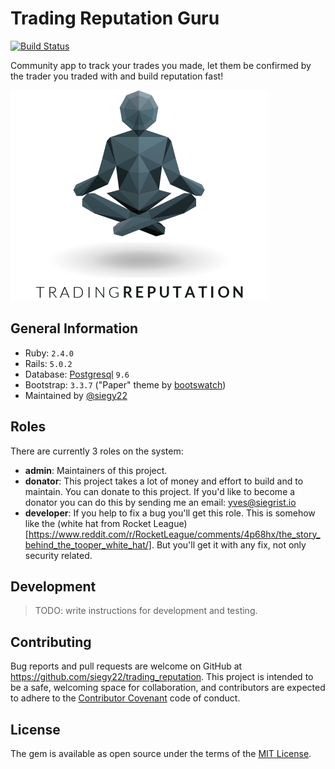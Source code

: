 # Trading Reputation Guru

[![Build Status](https://travis-ci.org/siegy22/trading_reputation.svg?branch=master)](https://travis-ci.org/siegy22/trading_reputation)

Community app to track your trades you made, let them be confirmed by the trader you traded with and build reputation fast!

![Logo](misc/logo.png)

## General Information

* Ruby: `2.4.0`
* Rails: `5.0.2`
* Database: [Postgresql](https://www.postgresql.org/) `9.6`
* Bootstrap: `3.3.7` ("Paper" theme by [bootswatch](http://bootswatch.com/))
* Maintained by [@siegy22](https://github.com/siegy22)

## Roles

There are currently 3 roles on the system:

* **admin**: Maintainers of this project.
* **donator**: This project takes a lot of money and effort to build and to maintain. You can donate to this project. If you'd like to become a donator you can do this by sending me an email: yves@siegrist.io
* **developer**: If you help to fix a bug you'll get this role. This is somehow like the (white hat from Rocket League)[https://www.reddit.com/r/RocketLeague/comments/4p68hx/the_story_behind_the_tooper_white_hat/]. But you'll get it with any fix, not only security related.

## Development

> TODO: write instructions for development and testing.

## Contributing

Bug reports and pull requests are welcome on GitHub at https://github.com/siegy22/trading_reputation. This project is intended to be a safe, welcoming space for collaboration, and contributors are expected to adhere to the [Contributor Covenant](contributor-covenant.org) code of conduct.


## License

The gem is available as open source under the terms of the [MIT License](http://opensource.org/licenses/MIT).
